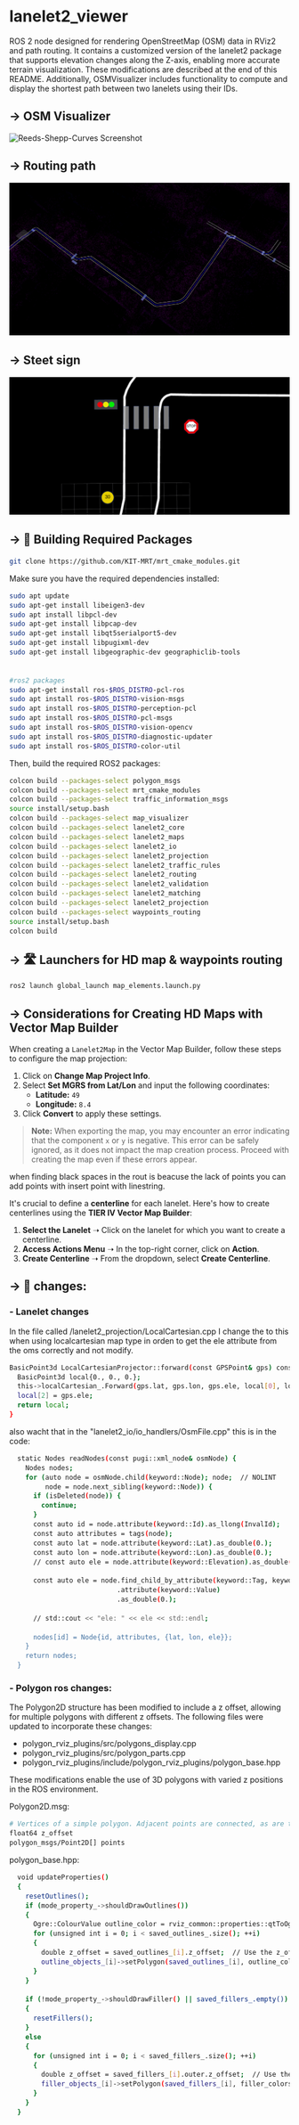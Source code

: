 # lanelet2_viewer
ROS 2 node designed for rendering OpenStreetMap (OSM) data in RViz2 and path routing. It contains a customized version of the lanelet2 package that supports elevation changes along the Z-axis, enabling more accurate terrain visualization. These modifications are described at the end of this README. Additionally, OSMVisualizer includes functionality to compute and display the shortest path between two lanelets using their IDs.

## → OSM Visualizer
![Reeds-Shepp-Curves Screenshot](https://github.com/armando-genis/lanelet2_viewer/blob/main/imgs/img1.png)

## → Routing path
![Reeds-Shepp-Curves Screenshot](https://github.com/armando-genis/lanelet2_viewer/blob/main/imgs/img2.png)

## → Steet sign
![Reeds-Shepp-Curves Screenshot](https://github.com/armando-genis/lanelet2_viewer/blob/main/imgs/img3.png)

## → 🔄 Building Required Packages

```bash
git clone https://github.com/KIT-MRT/mrt_cmake_modules.git
```

Make sure you have the required dependencies installed:
```bash
sudo apt update
sudo apt-get install libeigen3-dev
sudo apt install libpcl-dev
sudo apt-get install libpcap-dev
sudo apt-get install libqt5serialport5-dev
sudo apt-get install libpugixml-dev
sudo apt-get install libgeographic-dev geographiclib-tools


#ros2 packages
sudo apt-get install ros-$ROS_DISTRO-pcl-ros
sudo apt install ros-$ROS_DISTRO-vision-msgs
sudo apt install ros-$ROS_DISTRO-perception-pcl
sudo apt install ros-$ROS_DISTRO-pcl-msgs
sudo apt install ros-$ROS_DISTRO-vision-opencv
sudo apt install ros-$ROS_DISTRO-diagnostic-updater
sudo apt install ros-$ROS_DISTRO-color-util
```

Then, build the required ROS2 packages:

```bash
colcon build --packages-select polygon_msgs
colcon build --packages-select mrt_cmake_modules
colcon build --packages-select traffic_information_msgs
source install/setup.bash
colcon build --packages-select map_visualizer
colcon build --packages-select lanelet2_core
colcon build --packages-select lanelet2_maps
colcon build --packages-select lanelet2_io
colcon build --packages-select lanelet2_projection
colcon build --packages-select lanelet2_traffic_rules
colcon build --packages-select lanelet2_routing
colcon build --packages-select lanelet2_validation
colcon build --packages-select lanelet2_matching
colcon build --packages-select lanelet2_projection
colcon build --packages-select waypoints_routing
source install/setup.bash
colcon build
```
## → 🛣️ Launchers for HD map & waypoints routing
```bash
ros2 launch global_launch map_elements.launch.py
```

## → Considerations for Creating HD Maps with Vector Map Builder

When creating a `Lanelet2Map` in the Vector Map Builder, follow these steps to configure the map projection:

1. Click on **Change Map Project Info**.
2. Select **Set MGRS from Lat/Lon** and input the following coordinates:
   - **Latitude:** `49`
   - **Longitude:** `8.4`
3. Click **Convert** to apply these settings.

> **Note:** When exporting the map, you may encounter an error indicating that the component `x` or `y` is negative. This error can be safely ignored, as it does not impact the map creation process. Proceed with creating the map even if these errors appear.

when finding black spaces in the rout is beacuse the lack of points you can add points with insert point with linestring. 

It's crucial to define a **centerline** for each lanelet. Here's how to create centerlines using the **TIER IV Vector Map Builder**:

1. **Select the Lanelet** ➝ Click on the lanelet for which you want to create a centerline.
2. **Access Actions Menu** ➝ In the top-right corner, click on **Action**.
3. **Create Centerline** ➝ From the dropdown, select **Create Centerline**.

## → 🛑 changes:

### - Lanelet changes
In the file called /lanelet2_projection/LocalCartesian.cpp I change the to this when using localcartesian map type in orden to get the ele attribute from the oms correctly and not modify. 

```bash
BasicPoint3d LocalCartesianProjector::forward(const GPSPoint& gps) const {
  BasicPoint3d local{0., 0., 0.};
  this->localCartesian_.Forward(gps.lat, gps.lon, gps.ele, local[0], local[1], local[2]);
  local[2] = gps.ele;
  return local;
}
```

also wacht that in the "lanelet2_io/io_handlers/OsmFile.cpp" this is in the code:

```bash
  static Nodes readNodes(const pugi::xml_node& osmNode) {
    Nodes nodes;
    for (auto node = osmNode.child(keyword::Node); node;  // NOLINT
         node = node.next_sibling(keyword::Node)) {
      if (isDeleted(node)) {
        continue;
      }
      const auto id = node.attribute(keyword::Id).as_llong(InvalId);
      const auto attributes = tags(node);
      const auto lat = node.attribute(keyword::Lat).as_double(0.);
      const auto lon = node.attribute(keyword::Lon).as_double(0.);
      // const auto ele = node.attribute(keyword::Elevation).as_double(0.);

      const auto ele = node.find_child_by_attribute(keyword::Tag, keyword::Key, keyword::Elevation)
                           .attribute(keyword::Value)
                           .as_double(0.);

      // std::cout << "ele: " << ele << std::endl;

      nodes[id] = Node{id, attributes, {lat, lon, ele}};
    }
    return nodes;
  }
```

### - Polygon ros changes: 

The Polygon2D structure has been modified to include a z offset, allowing for multiple polygons with different z offsets. The following files were updated to incorporate these changes:

- polygon_rviz_plugins/src/polygons_display.cpp
- polygon_rviz_plugins/src/polygon_parts.cpp
- polygon_rviz_plugins/include/polygon_rviz_plugins/polygon_base.hpp

These modifications enable the use of 3D polygons with varied z positions in the ROS environment.

Polygon2D.msg: 
```bash
# Vertices of a simple polygon. Adjacent points are connected, as are the first and last.
float64 z_offset
polygon_msgs/Point2D[] points
```

polygon_base.hpp:
```bash
  void updateProperties()
  {
    resetOutlines();
    if (mode_property_->shouldDrawOutlines())
    {
      Ogre::ColourValue outline_color = rviz_common::properties::qtToOgre(outline_color_property_->getColor());
      for (unsigned int i = 0; i < saved_outlines_.size(); ++i)
      {
        double z_offset = saved_outlines_[i].z_offset;  // Use the z_offset from each polygon
        outline_objects_[i]->setPolygon(saved_outlines_[i], outline_color, z_offset);
      }
    }

    if (!mode_property_->shouldDrawFiller() || saved_fillers_.empty())
    {
      resetFillers();
    }
    else
    {
      for (unsigned int i = 0; i < saved_fillers_.size(); ++i)
      {
        double z_offset = saved_fillers_[i].outer.z_offset;  // Use the z_offset from each complex polygon
        filler_objects_[i]->setPolygon(saved_fillers_[i], filler_colors_[i % filler_colors_.size()], z_offset);
      }
    }
  }
```



